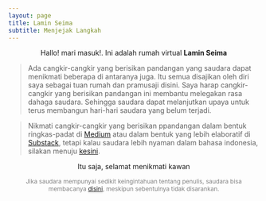 ```yaml
---
layout: page
title: Lamin Seima
subtitle: Menjejak Langkah
---
```

<p style="text-align:center;">Hallo! mari masuk!. Ini adalah rumah virtual <b>Lamin Seima</b></p>

> Ada cangkir-cangkir yang berisikan pandangan yang saudara dapat menikmati beberapa di antaranya juga.
> Itu semua disajikan oleh diri saya sebagai tuan rumah dan pramusaji disini.
> Saya harap cangkir-cangkir yang berisikan pandangan ini membantu melegakan rasa dahaga saudara.
> Sehingga saudara dapat melanjutkan upaya untuk terus membangun hari-hari saudara yang belum terjadi. 

> Nikmati cangkir-cangkir yang berisikan ppandangan dalam bentuk ringkas-padat di [Medium](https://medium.com/@laminseima) 
> atau dalam bentuk yang lebih elaboratif di [Substack](https://laminseima.substack.com), 
> tetapi kalau saudara lebih nyaman dalam bahasa indonesia, silakan menuju [kesini](https://laminseima.github.io/about/).

<p style="text-align: center;">Itu saja, selamat menikmati kawan</p>

<p style="text-align:center;color:grey;font-size:12px;">
Jika saudara mempunyai sedikit keingintahuan tentang penulis, 
saudara bisa membacanya <a href="https://laminseima.github.io/about/">disini</a>,
meskipun sebentulnya tidak disarankan.
</p>
